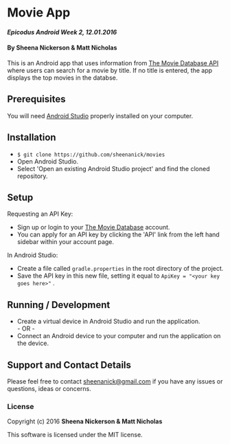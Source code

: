 # Movie App

#### _Epicodus Android Week 2, 12.01.2016_

#### By Sheena Nickerson & Matt Nicholas

This is an Android app that uses information from [The Movie Database API](https://www.themoviedb.org/documentation/api) where users can search for a movie by title. If no title is entered, the app displays the top movies in the databse.

## Prerequisites

You will need [Android Studio](https://developer.android.com/studio/index.html) properly installed on your computer.

## Installation

* `$ git clone https://github.com/sheenanick/movies`
* Open Android Studio.
* Select 'Open an existing Android Studio project' and find the cloned repository.

## Setup

Requesting an API Key:
* Sign up or login to your [The Movie Database](https://www.themoviedb.org) account.
* You can apply for an API key by clicking the 'API' link from the left hand sidebar within your account page. 

In Android Studio:
* Create a file called `gradle.properties` in the root directory of the project.
* Save the API key in this new file, setting it equal to `ApiKey = "<your key goes here>"` .

## Running / Development

* Create a virtual device in Android Studio and run the application.
<br>- OR -
* Connect an Android device to your computer and run the application on the device.

## Support and Contact Details

Please feel free to contact  sheenanick@gmail.com if you have any issues or questions, ideas or concerns.

### License

Copyright (c) 2016 **Sheena Nickerson & Matt Nicholas**

This software is licensed under the MIT license.
